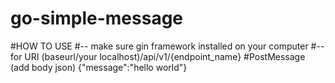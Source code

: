 # go-simple-message

#HOW TO USE
#-- make sure gin framework installed on your computer
#-- for URI (baseurl/your localhost)/api/v1/{endpoint_name}
#PostMessage (add body json) {"message":"hello world"}
